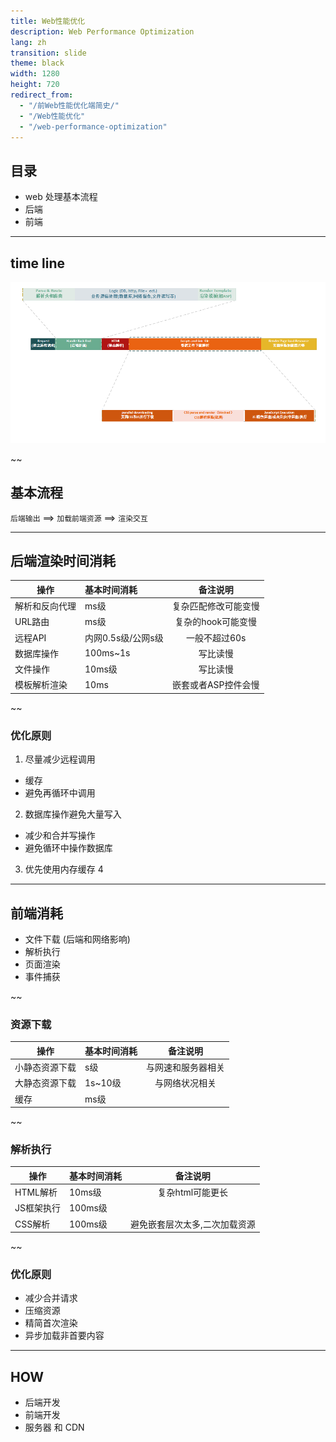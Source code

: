 ```yaml
---
title: Web性能优化
description: Web Performance Optimization
lang: zh
transition: slide
theme: black
width: 1280
height: 720
redirect_from:
  - "/前Web性能优化端简史/"
  - "/Web性能优化"  
  - "/web-performance-optimization"
---
```



## 目录

* web 处理基本流程
* 后端
* 前端

--------

## time line
![](/assets/img/web-performance-optimization/web_timeline.png)


~~

## 基本流程

`后端输出` ==> `加载前端资源` ==> `渲染交互`

--------------------------
## 后端渲染时间消耗

| 操作           | 基本时间消耗       | 备注说明             |
| -------------- | :----------------- | :------------------: |
| 解析和反向代理 | ms级               | 复杂匹配修改可能变慢 |
| URL路由        | ms级               | 复杂的hook可能变慢   |
| 远程API        | 内网0.5s级/公网s级 | 一般不超过60s        |
| 数据库操作     | 100ms~1s           | 写比读慢             |
| 文件操作       | 10ms级             | 写比读慢             |
| 模板解析渲染   | 10ms               | 嵌套或者ASP控件会慢  |

~~
### 优化原则

1. 尽量减少远程调用
  * 缓存
  * 避免再循环中调用
2. 数据库操作避免大量写入
  * 减少和合并写操作
  * 避免循环中操作数据库
3. 优先使用内存缓存
4

--------------------------
## 前端消耗

* 文件下载 (后端和网络影响)
* 解析执行 
* 页面渲染
* 事件捕获

~~
### 资源下载
| 操作           | 基本时间消耗 | 备注说明           |
| -------------- | :----------- | :----------------: |
| 小静态资源下载 | s级          | 与网速和服务器相关 |
| 大静态资源下载 | 1s~10级      | 与网络状况相关     |
| 缓存           | ms级         |                    |

~~
### 解析执行
| 操作       | 基本时间消耗 | 备注说明                      |
| ---------- | :----------- | :---------------------------: |
| HTML解析   | 10ms级       | 复杂html可能更长              |
| JS框架执行 | 100ms级      |                               |
| CSS解析    | 100ms级      | 避免嵌套层次太多,二次加载资源 |

~~
### 优化原则

* 减少合并请求
* 压缩资源
* 精简首次渲染
* 异步加载非首要内容


----

## HOW

* 后端开发
* 前端开发
* 服务器 和 CDN
